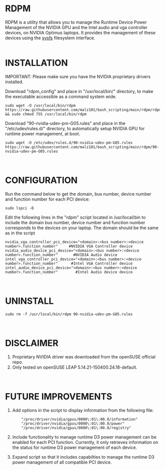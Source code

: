 # RDPM
RDPM is a utility that allows you to manage the Runtime Device Power Management of the NVIDIA GPU and the Intel audio and vga controller devices, on NVIDIA Optimus laptops. It provides the management of these devices using the [sysfs](https://man7.org/linux/man-pages/man5/sysfs.5.html) filesystem interface.
<br>
<br>

# INSTALLATION
IMPORTANT: Please make sure you have the NVIDIA proprietary drivers installed.

Download "rdpm_config" and place in "/usr/local/bin/" directory, to make the executable accessible as a command system wide.
```console
sudo wget -O /usr/local/bin/rdpm https://raw.githubusercontent.com/malz101/bash_scripting/main/rdpm/rdpm && sudo chmod 755 /usr/local/bin/rdpm
```

Download "90-nvidia-udev-pm-G05.rules" and place in the "/etc/udev/rules.d/" directory, to automatically setup NVIDIA GPU for runtime power management, at boot.
```console
sudo wget -O /etc/udev/rules.d/90-nvidia-udev-pm-G05.rules https://raw.githubusercontent.com/malz101/bash_scripting/main/rdpm/90-nvidia-udev-pm-G05.rules
```
<br>

# CONFIGURATION
Run the command below to get the domain, bus number, device number and function number for each PCI device:
```console
sudo lspci -D
```
Edit the following lines in the "rdpm" script located in /usr/local/bin to include the domain bus number, device number and function number corresponds to the devices on your laptop. The domain should be the same as in the script


```console
nvidia_vga_controller_pci_device="<domain>:<bus number>:<device number>.function_number"     #NVIDIA VGA Controller device
nvidia_audio_device_pci_device="<domain>:<bus number>:<device number>.function_number"       #NVIDIA Audio device
intel_vga_controller_pci_device="<domain>:<bus number>:<device number>.function_number"      #Intel VGA Controller device
intel_audio_device_pci_device="<domain>:<bus number>:<device number>.function_number"        #Intel Audio device device

```
<br> 

# UNINSTALL 
```console
sudo rm -f /usr/local/bin/rdpm 90-nvidia-udev-pm-G05.rules
```
<br>

# DISCLAIMER
1. Proprietary NVIDIA driver was downloaded from the openSUSE official repo.
2. Only tested on openSUSE LEAP 5.14.21-150400.24.18-default.  
<br>

# FUTURE IMPROVEMENTS
1. Add options in the script to display information from the following file:
    
    ```console
        "/proc/driver/nvidia/gpus/0000\:01\:00.0/information"
        "/proc/driver/nvidia/gpus/0000\:01\:00.0/power"
        "/proc/driver/nvidia/gpus/0000\:01\:00.0/registry"
    ```

2. Include functionality to manage runtime D3 power management can be enabled for each PCI function.
    Currently, it only retrieves information on the status for runtime D3 power management of each device.  

3. Expand script so that it includes capabilties to manage the runtime D3 power management of all compatible PCI device.